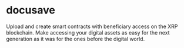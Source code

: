 # docusave
Upload and create smart contracts with beneficiary access on the XRP blockchain.
Make accessing your digital assets as easy for the next generation as it was for the ones before the digital world.
